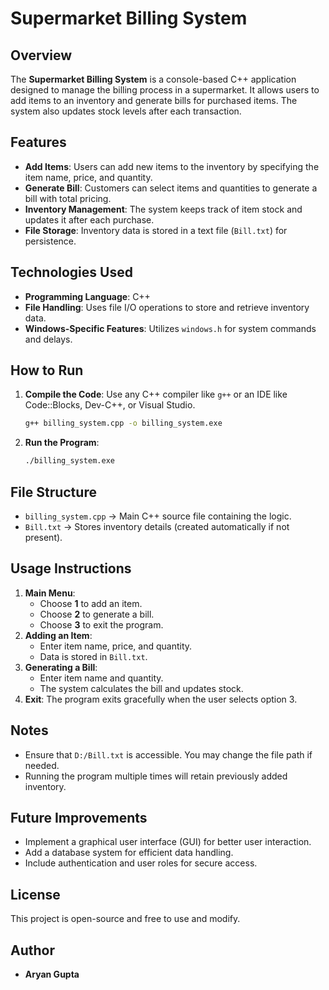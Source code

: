 # Supermarket Billing System

## Overview

The **Supermarket Billing System** is a console-based C++ application designed to manage the billing process in a supermarket. It allows users to add items to an inventory and generate bills for purchased items. The system also updates stock levels after each transaction.

## Features

- **Add Items**: Users can add new items to the inventory by specifying the item name, price, and quantity.
- **Generate Bill**: Customers can select items and quantities to generate a bill with total pricing.
- **Inventory Management**: The system keeps track of item stock and updates it after each purchase.
- **File Storage**: Inventory data is stored in a text file (`Bill.txt`) for persistence.

## Technologies Used

- **Programming Language**: C++
- **File Handling**: Uses file I/O operations to store and retrieve inventory data.
- **Windows-Specific Features**: Utilizes `windows.h` for system commands and delays.

## How to Run

1. **Compile the Code**: Use any C++ compiler like `g++` or an IDE like Code::Blocks, Dev-C++, or Visual Studio.

   ```sh
   g++ billing_system.cpp -o billing_system.exe
   ```

2. **Run the Program**:

   ```sh
   ./billing_system.exe
   ```

## File Structure

- `billing_system.cpp` → Main C++ source file containing the logic.
- `Bill.txt` → Stores inventory details (created automatically if not present).

## Usage Instructions

1. **Main Menu**:
   - Choose **1** to add an item.
   - Choose **2** to generate a bill.
   - Choose **3** to exit the program.
2. **Adding an Item**:
   - Enter item name, price, and quantity.
   - Data is stored in `Bill.txt`.
3. **Generating a Bill**:
   - Enter item name and quantity.
   - The system calculates the bill and updates stock.
4. **Exit**: The program exits gracefully when the user selects option 3.

## Notes

- Ensure that `D:/Bill.txt` is accessible. You may change the file path if needed.
- Running the program multiple times will retain previously added inventory.

## Future Improvements

- Implement a graphical user interface (GUI) for better user interaction.
- Add a database system for efficient data handling.
- Include authentication and user roles for secure access.

## License

This project is open-source and free to use and modify.

## Author

- **Aryan Gupta**


